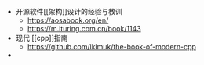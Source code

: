 - 开源软件[[架构]]设计的经验与教训
	- https://aosabook.org/en/
	- https://m.ituring.com.cn/book/1143
- 现代 [[cpp]]指南
	- https://github.com/lkimuk/the-book-of-modern-cpp
-